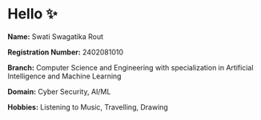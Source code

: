 # Hello ✨
**Name:** Swati Swagatika Rout

**Registration Number:** 2402081010 

**Branch:** Computer Science and Engineering with specialization in Artificial Intelligence and Machine Learning

**Domain:** Cyber Security, AI/ML 

**Hobbies:** Listening to Music, Travelling, Drawing
